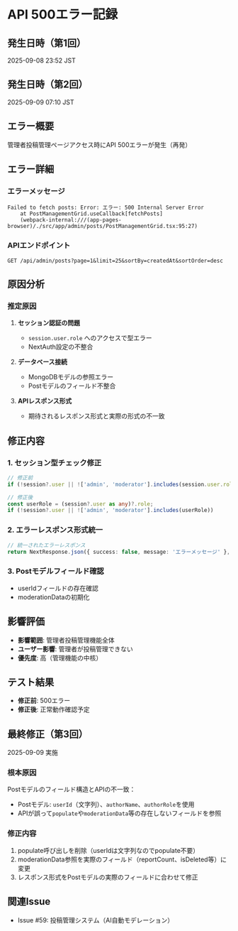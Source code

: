 # API 500エラー記録

## 発生日時（第1回）

2025-09-08 23:52 JST

## 発生日時（第2回）

2025-09-09 07:10 JST

## エラー概要

管理者投稿管理ページアクセス時にAPI 500エラーが発生（再発）

## エラー詳細

### エラーメッセージ

```
Failed to fetch posts: Error: エラー: 500 Internal Server Error
    at PostManagementGrid.useCallback[fetchPosts]
    (webpack-internal:///(app-pages-browser)/./src/app/admin/posts/PostManagementGrid.tsx:95:27)
```

### APIエンドポイント

```
GET /api/admin/posts?page=1&limit=25&sortBy=createdAt&sortOrder=desc
```

## 原因分析

### 推定原因

1. **セッション認証の問題**
   - `session.user.role` へのアクセスで型エラー
   - NextAuth設定の不整合

2. **データベース接続**
   - MongoDBモデルの参照エラー
   - Postモデルのフィールド不整合

3. **APIレスポンス形式**
   - 期待されるレスポンス形式と実際の形式の不一致

## 修正内容

### 1. セッション型チェック修正

```typescript
// 修正前
if (!session?.user || !['admin', 'moderator'].includes(session.user.role || ''))

// 修正後
const userRole = (session?.user as any)?.role;
if (!session?.user || !['admin', 'moderator'].includes(userRole))
```

### 2. エラーレスポンス形式統一

```typescript
// 統一されたエラーレスポンス
return NextResponse.json({ success: false, message: 'エラーメッセージ' }, { status: 403 });
```

### 3. Postモデルフィールド確認

- userIdフィールドの存在確認
- moderationDataの初期化

## 影響評価

- **影響範囲**: 管理者投稿管理機能全体
- **ユーザー影響**: 管理者が投稿管理できない
- **優先度**: 高（管理機能の中核）

## テスト結果

- **修正前**: 500エラー
- **修正後**: 正常動作確認予定

## 最終修正（第3回）

2025-09-09 実施

### 根本原因

Postモデルのフィールド構造とAPIの不一致：

- Postモデル: `userId`（文字列）、`authorName`、`authorRole`を使用
- APIが誤って`populate`や`moderationData`等の存在しないフィールドを参照

### 修正内容

1. populate呼び出しを削除（userIdは文字列なのでpopulate不要）
2. moderationData参照を実際のフィールド（reportCount、isDeleted等）に変更
3. レスポンス形式をPostモデルの実際のフィールドに合わせて修正

## 関連Issue

- Issue #59: 投稿管理システム（AI自動モデレーション）
